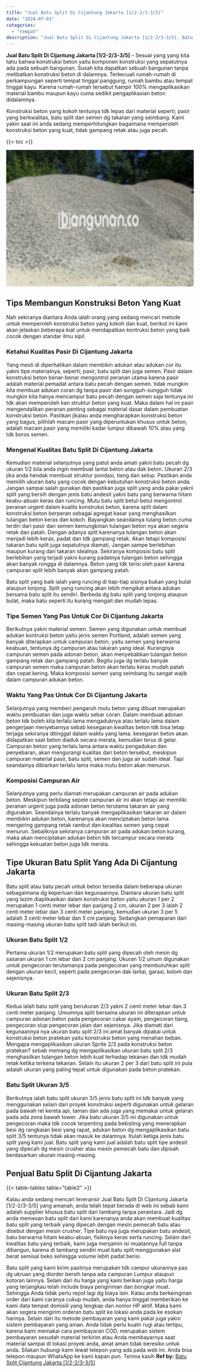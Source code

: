 ```yaml
---
title: "Jual Batu Split Di Cijantung Jakarta [1/2-2/3-3/5]"
date: "2024-07-01"
categories: 
  - "tempat"
description: "Jual Batu Split Di Cijantung Jakarta [1/2-2/3-3/5]. Batu split yang kami kirim pastinya merupakan tdk campur ukurannya pas dg ukruan yang diorder bersih tanp..."
---
```


**Jual Batu Split Di Cijantung Jakarta \[1/2-2/3-3/5\]** – Sesuai yang yang kita tahu bahwa konstruksi beton yaitu komponen konstruksi yang sepatutnya ada pada sebuah bangunan. Susah kita dapatkan sebuah bangunan tanpa melibatkan konstruksi beton di dalamnya. Terkecuali rumah-rumah di perkampungan seperti tempat tinggal panggung, rumah bambu atau tempat tinggal kayu. Karena rumah-rumah tersebut hampir 100% mengaplikasikan material bambu maupun kayu cuma sedikit pengaplikasian beton didalamnya.

Konstruksi beton yang kokoh tentunya tdk lepas dari material seperti; pasir yang berkwalitas, batu split dan semen dg takaran yang seimbang. Kami yakin saat ini anda sedang memperhitungkan bagaimana memperoleh konstruksi beton yang kuat, tidak gampang retak atau juga pecah.

{{< toc >}}

![Jual Batu Split Di Cijantung Jakarta [1/2-2/3-3/5]](/images/jual-batu-split-03.png)

## Tips Membangun Konstruksi Beton Yang Kuat

Nah sekiranya diantara Anda ialah orang yang sedang mencari metode untuk memperoleh konstruksi beton yang kokoh dan kuat, berikut ini kami akan jelaskan beberapa kiat untuk mendapatkan kontruksi beton yang baik cocok dengan standar ilmu sipil.

### Ketahui Kualitas Pasir Di Cijantung Jakarta

Yang mesti di diperhatikan dalam membikin adukan atau adukan cor itu yakni tipe materialnya, seperti; pasir, batu split dan juga semen. Pasir dalam konstruksi beton benar-benar mengontrol peranan utama karena pasir adalah material pemadat antara batu pecah dengan semen. tidak mungkin kita membuat adukan coran dg tanpa pasir dan sungguh-sungguh tidak mungkin kita hanya mencampur batu pecah dengan semen saja tentunya ini tdk akan memperoleh kan struktur beton yang kuat. Maka dalam hal ini pasir mengendalikan peranan penting sebagai material dasar dalam pembuatan konstruksi beton. Pastikan jikalau anda mengharapkan konstruksi beton yang bagus, pilihlah macam pasir yang diperuntukan khusus untuk beton, adalah macam pasir yang memiliki kadar lumpur dibawah 10% atau yang tdk boros semen.

### Mengenal Kualitas Batu Split Di Cijantung Jakarta

Kemudian material selanjutnya yang patut anda amati yakni batu pecah dg ukuran 1/2 bila anda ingin membuat lantai beton atau dak beton. Ukuran 2/3 jika anda hendak membuat struktur pondasi, tiang dan selup. Pastikan anda memilih ukuran batu yang cocok dengan kebutuhan konstruksi beton anda. Jangan sampai salah gunakan dan pastikan juga split yang anda pakai yakni split yang bersih dengan jenis batu andesit yakni batu yang berwarna hitam keabu-abuan keras dan runcing. Mutu batu split betul-betul mengontrol peranan urgent dalam kualits konstruksi beton, karena split dalam konstruksi beton berperan sebagai agregat kasar yang menghasilkan tulangan beton keras dan kokoh. Bayangkan seandainya tulang beton cuma terdiri dari pasir dan semen kemungkinan tulangan beton nya akan segera retak dan patah. Dengan adanya split karenanya tulangan beton akan menjadi lebih keras, padat dan tdk gampang retak. Akan tetapi komposisi takaran batu split juga sepatutnya diamati, Jangan sampe berlebihan maupun kurang dari takaran idealnya. Sekiranya komposisi batu split berlebihan yang terjadi yakni kurang padatnya tulangan beton sehingga akan banyak rongga di dalamnya. Beton yang tdk terisi oleh pasir karena campuran split lebih banyak akan gampang patah.

Batu split yang baik ialah yang runcing di tiap-tiap sisinya bukan yang bulat ataupun lonjong. Split yang runcing akan lebih mengikat antara adukan bersama batu split itu sendiri. Berbeda dg batu split yang lonjong ataupun bulat, maka batu seperti itu kurang mengait dan mudah lepas.

### Tipe Semen Yang Pas Untuk Cor Di Cijantung Jakarta

Berikutnya yakni material semen. Semen yang digunakan untuk membuat adukan kontruksi beton yaitu jenis semen Portland, adalah semen yang banyak diterapkan untuk campuran beton, yaitu semen yang berwarna keabuan, tentunya dg campuran atau takaran yang ideal. Kurangnya campuran semen pada adonan beton, akan menyebabkan tulangan beton gampang retak dan gampang patah. Begitu juga dg terlalu banyak campuran semen maka campuran beton akan terlalu keras mudah patah dan cepat kering. Maka komposisi semen yang seimbang itu sangat wajib dalam campuran adukan beton.

### Waktu Yang Pas Untuk Cor Di Cijantung Jakarta

Selanjutnya yang memberi pengaruh mutu beton yang dibuat merupakan waktu pembuatan dan juga waktu sebar coran. Dalam membuat adonan beton tdk boleh kita terlalu lama mengaduknya atau terlalu lama dalam pengerjaan menyebarnya sebab kesegaran kwalitas beton tdk bisa tetap terjaga sekiranya ditinggal dalam waktu yang lama. kesegaran beton akan didapatkan saat beton diaduk secara merata, kemudian terus di gelar. Campuran beton yang terlalu lama antara waktu pengadukan dan penyebaran, akan mengurangi kualitas dari beton tersebut, meskipun campuran material pasir, batu split, semen dan juga air sudah ideal. Tapi seandainya dibiarkan terlalu lama maka mutu beton akan menurun.

### Komposisi Campuran Air

Selanjutnya yang perlu diamati merupakan campuran air pada adukan beton. Meskipun terbilang sepele campuran air ini akan tetapi air memiliki peranan urgent juga pada adonan beton terutama takaran air yang digunakan. Seandainya terlalu banyak mengaplikasikan takaran air dalam membikin adukan beton, karenanya akan menciptakan beton lama mengering gampang retak rambut dan kwalitas semen yang cepat menurun. Sebaliknya sekiranya campuran air pada adukan beton kurang, maka akan menciptakan adukan beton tdk tercampur secara merata sehingga kekuatan beton juga tdk merata.

## Tipe Ukuran Batu Split Yang Ada Di Cijantung Jakarta

Batu split atau batu pecah untuk beton tersedia dalam beberapa ukuran sebagaimana dg keperluan dan kegunaannya. Diantara ukuran batu split yang lazim diaplikasikan dalam konstruksi beton yaitu ukuran 1 per 2 merupakan 1 centi meter lebar dan panjang 2 cm, ukuran 2 per 3 ialah 2 centi meter lebar dan 3 centi meter panjang, kemudian ukuran 3 per 5 adalah 3 centi meter lebar dan 5 cm panjang. Sedangkan pemaparan dari masing-masing ukuran batu split tadi ialah berikut ini.

### Ukuran Batu Split 1/2

Pertama ukuran 1/2 merupakan batu split yang dipecah oleh mesin dg sasaran ukuran 1 cm lebar dan 2 cm panjang. Ukuran 1/2 umum digunakan untuk pengecoran terutamanya pada pengecoran yang membutuhkan split dengan ukuran kecil, seperti pada pengecoran dak lantai, garasi, kolom dan sejenisnya.

### Ukuran Batu Split 2/3

Kedua ialah batu split yang berukuran 2/3 yakni 2 centi meter lebar dan 3 centi meter panjang. Umumnya split bersama ukuran ini diterapkan untuk campuran adonan beton pada pengecoran cakar ayam, pengecoran tiang, pengecoran slup pengecoran jalan dan sejenisnya. Jika diamati dari kegunaannya nya ukuran batu split 2/3 ini amat banyak dipakai untuk konstruksi beton pratekan yaitu konstruksi beton yang menahan beban. Mengapa mengaplikasikan ukuran Sprite 2/3 pada konstruksi beton pratekan? sebab memang dg mengaplikasikan ukuran batu split 2/3 menghasilkan tulangan beton lebih kuat terhadap tekanan dan tdk mudah retak ketika terkena tekanan. Selain itu ukuran 2 per 3 dari batu split ini pula adalah ukuran yang paling tepat untuk digunakan pada beton pratekan.

### Batu Split Ukuran 3/5

Berikutnya ialah batu split ukuran 3/5 jenis batu split ini tdk banyak yang menggunakan selain dari proyek konstruksi seperti digunakan untuk gelaran pada bawah rel kereta api, taman dan ada juga yang memakai untuk gelaran pada ada zona bawah tower. Jika batu ukuran 3/5 ini digunakan untuk pengecoran maka tdk cocok terpenting pada bekisting yang menerapkan besi dg rangkaian besi yang rapat, adukan beton dg mengaplikasikan batu split 3/5 tentunya tidak akan masuk ke dalamnya. Itulah ketiga jenis batu split yang kami jual. Batu split yang kami jual adalah batu split tipe andesit yang dipecah dg mesin crusher atau mesin pemecah batu dan dipisah berdasarkan ukuran masing-masing.

## Penjual Batu Split Di Cijantung Jakarta

{{< table-tables table="table2" >}}

Kalau anda sedang mencari leveransir Jual Batu Split Di Cijantung Jakarta \[1/2-2/3-3/5\] yang amanah, anda telah tepat berada di web ini sebab kami adalah supplier khusus batu split dari tambang tanpa perantara. Jadi dg anda memesan batu split dari kami karenanya anda akan membuat kualitas batu split yang terbaik yang dipecah dengan mesin pemecah batu atau disebut dengan mesin crusher. Tipe batu nya juga merupakan batu andesit, batu berwarna hitam keabu-abuan, fisiknya keras serta runcing. Selain dari kwalitas batu yang terbaik, kami juga menjamin isi muatannya full tanpa dibangun, karena di tambang sendiri muat batu split menggunakan alat berat semisal beko sehingga volume lebih padat berisi.

Batu split yang kami kirim pastinya merupakan tdk campur ukurannya pas dg ukruan yang diorder bersih tanpa ada campuran Lumpur ataupun kotoran lainnya. Selain dari itu harga yang kami berikan juga yaitu harga yang terjangkau telah include biaya pengiriman dan bongkar muat. Sehingga Anda tidak perlu repot lagi dg biaya lain. Kalau anda berkeinginan order dari kami caranya cukup mudah, anda hanya tinggal memberikan ke kami data tempat domisili yang lengkap dan nomor HP aktif. Maka kami akan segera mengirim orderan batu split ke lokasi anda pada ke esokan harinya. Selain dari itu metode pembayaran yang kami pakai juga yakni sistem pembayaran yang aman. Anda tidak perlu kuatir rugi atau tertipu, karena kami memakai cara pembayaran COD, merupakan sistem pembayaran sesudah material terkirim atau Anda membayarnya saat material sampai di lokasi proyek anda, amat aman tidak beresiko untuk anda. Silakan hubungi kami lewat telepon yang ada pada web ini. Anda bisa telepon maupun WhatsApp ke kami kapan pun. Terima kasih
**Ref by:** [Batu Split Cijantung Jakarta [1/2-2/3-3/5]](https://id.wikipedia.org/wiki/Batu)

